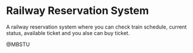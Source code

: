 # Railway Reservation System

A railway reservation system where you can check train schedule, current status, available ticket and you alse can buy ticket.



@MBSTU
